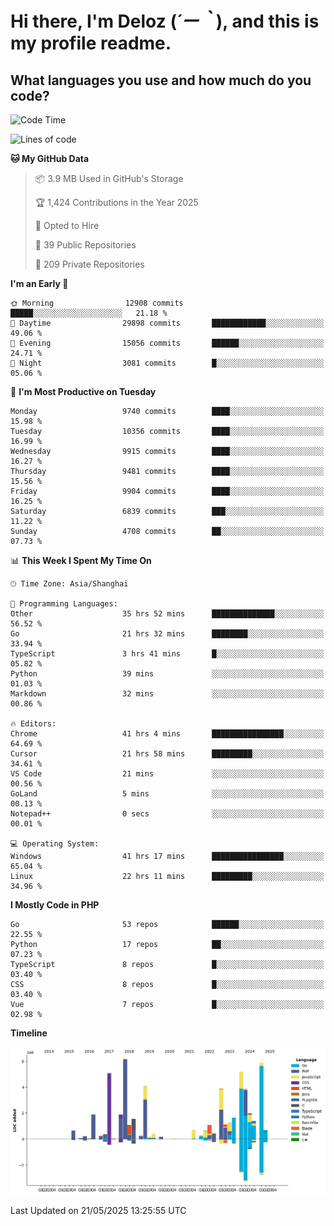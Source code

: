 # **Hi there, I'm Deloz (*´ー｀*), and this is my profile readme.**

## **What languages you use and how much do you code?**

<!--START_SECTION:waka-->
![Code Time](http://img.shields.io/badge/Code%20Time-6%2C429%20hrs%2043%20mins-blue)

![Lines of code](https://img.shields.io/badge/From%20Hello%20World%20I%27ve%20Written-54.4%20million%20lines%20of%20code-blue)

**🐱 My GitHub Data** 

> 📦 3.9 MB Used in GitHub's Storage 
 > 
> 🏆 1,424 Contributions in the Year 2025
 > 
> 💼 Opted to Hire
 > 
> 📜 39 Public Repositories 
 > 
> 🔑 209 Private Repositories 
 > 
**I'm an Early 🐤** 

```text
🌞 Morning                12908 commits       █████░░░░░░░░░░░░░░░░░░░░   21.18 % 
🌆 Daytime                29898 commits       ████████████░░░░░░░░░░░░░   49.06 % 
🌃 Evening                15056 commits       ██████░░░░░░░░░░░░░░░░░░░   24.71 % 
🌙 Night                  3081 commits        █░░░░░░░░░░░░░░░░░░░░░░░░   05.06 % 
```
📅 **I'm Most Productive on Tuesday** 

```text
Monday                   9740 commits        ████░░░░░░░░░░░░░░░░░░░░░   15.98 % 
Tuesday                  10356 commits       ████░░░░░░░░░░░░░░░░░░░░░   16.99 % 
Wednesday                9915 commits        ████░░░░░░░░░░░░░░░░░░░░░   16.27 % 
Thursday                 9481 commits        ████░░░░░░░░░░░░░░░░░░░░░   15.56 % 
Friday                   9904 commits        ████░░░░░░░░░░░░░░░░░░░░░   16.25 % 
Saturday                 6839 commits        ███░░░░░░░░░░░░░░░░░░░░░░   11.22 % 
Sunday                   4708 commits        ██░░░░░░░░░░░░░░░░░░░░░░░   07.73 % 
```


📊 **This Week I Spent My Time On** 

```text
🕑︎ Time Zone: Asia/Shanghai

💬 Programming Languages: 
Other                    35 hrs 52 mins      ██████████████░░░░░░░░░░░   56.52 % 
Go                       21 hrs 32 mins      ████████░░░░░░░░░░░░░░░░░   33.94 % 
TypeScript               3 hrs 41 mins       █░░░░░░░░░░░░░░░░░░░░░░░░   05.82 % 
Python                   39 mins             ░░░░░░░░░░░░░░░░░░░░░░░░░   01.03 % 
Markdown                 32 mins             ░░░░░░░░░░░░░░░░░░░░░░░░░   00.86 % 

🔥 Editors: 
Chrome                   41 hrs 4 mins       ████████████████░░░░░░░░░   64.69 % 
Cursor                   21 hrs 58 mins      █████████░░░░░░░░░░░░░░░░   34.61 % 
VS Code                  21 mins             ░░░░░░░░░░░░░░░░░░░░░░░░░   00.56 % 
GoLand                   5 mins              ░░░░░░░░░░░░░░░░░░░░░░░░░   00.13 % 
Notepad++                0 secs              ░░░░░░░░░░░░░░░░░░░░░░░░░   00.01 % 

💻 Operating System: 
Windows                  41 hrs 17 mins      ████████████████░░░░░░░░░   65.04 % 
Linux                    22 hrs 11 mins      █████████░░░░░░░░░░░░░░░░   34.96 % 
```

**I Mostly Code in PHP** 

```text
Go                       53 repos            ██████░░░░░░░░░░░░░░░░░░░   22.55 % 
Python                   17 repos            ██░░░░░░░░░░░░░░░░░░░░░░░   07.23 % 
TypeScript               8 repos             █░░░░░░░░░░░░░░░░░░░░░░░░   03.40 % 
CSS                      8 repos             █░░░░░░░░░░░░░░░░░░░░░░░░   03.40 % 
Vue                      7 repos             █░░░░░░░░░░░░░░░░░░░░░░░░   02.98 % 
```



**Timeline**

![Lines of Code chart](https://raw.githubusercontent.com/deloz/deloz/main/assets/bar_graph.png)


 Last Updated on 21/05/2025 13:25:55 UTC
<!--END_SECTION:waka-->
